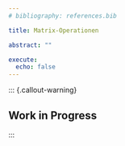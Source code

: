 ```yaml
---
# bibliography: references.bib

title: Matrix-Operationen

abstract: ""

execute: 
  echo: false
---
```


::: {.callout-warning}
## Work in Progress
:::
